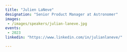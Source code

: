 ```yaml
---
title: "Julien LaNeve"
designation: "Senior Product Manager at Astronomer"
images: 
 - /images/speakers/julian-laneve.jpg
events:
 - 2023
linkedin: "https://www.linkedin.com/in/julianlaneve/"

---
```


